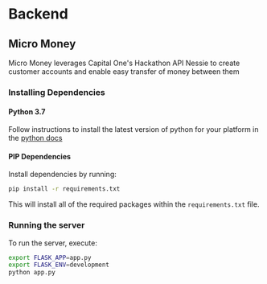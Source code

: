 # Backend

## Micro Money
Micro Money leverages Capital One's Hackathon API Nessie to create customer accounts and enable easy transfer of money between them

### Installing Dependencies

#### Python 3.7

Follow instructions to install the latest version of python for your platform in the [python docs](https://docs.python.org/3/using/unix.html#getting-and-installing-the-latest-version-of-python)

#### PIP Dependencies

Install dependencies by running:

```bash
pip install -r requirements.txt
```

This will install all of the required packages within the `requirements.txt` file.


### Running the server

To run the server, execute:

```bash
export FLASK_APP=app.py
export FLASK_ENV=development
python app.py
```